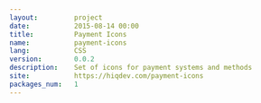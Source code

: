 ```yaml
---
layout:         project
date:           2015-08-14 00:00
title:          Payment Icons
name:           payment-icons
lang:           CSS
version:        0.0.2
description:    Set of icons for payment systems and methods
site:           https://hiqdev.com/payment-icons
packages_num:   1
---
```

